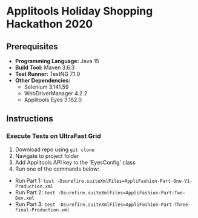 # Applitools Holiday Shopping Hackathon 2020

## Prerequisites

- **Programming Language:** Java 15
- **Build Tool:** Maven 3.6.3 
- **Test Runner:** TestNG 7.1.0
- **Other Dependencies:**
    - Selenium 3.141.59
    - WebDriverManager 4.2.2
    - Applitools Eyes 3.182.0
    
## Instructions
### Execute Tests on UltraFast Grid
1. Download repo using ```git clone```
2. Navigate to project folder
3. Add Applitools API key to the 'EyesConfig' class
4. Run one of the commands below:
  - Run Part 1: ```test -Dsurefire.suiteXmlFiles=AppliFashion-Part-One-V1-Production.xml```
  - Run Part 2: ```test -Dsurefire.suiteXmlFiles=AppliFashion-Part-Two-Dev.xml```
  - Run Part 3: ```test -Dsurefire.suiteXmlFiles=AppliFashion-Part-Three-Final-Production.xml```
